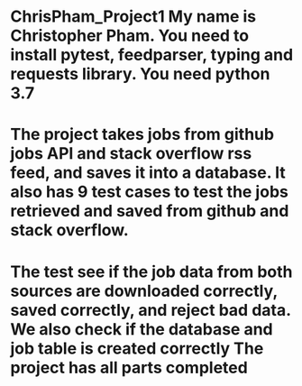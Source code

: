 # ChrisPham_Project1 My name is Christopher Pham. You need to install pytest, feedparser, typing and requests library. You need python 3.7
# The project takes jobs from github jobs API and stack overflow rss feed, and saves it into a database. It also has 9 test cases to test the jobs retrieved and saved from github and stack overflow.
# The test see if the job data from both sources are downloaded correctly, saved correctly, and reject bad data. We also check if the database and job table is created correctly The project has all parts completed
